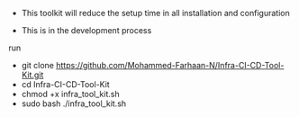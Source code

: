 * This toolkit will reduce the setup time in all installation and configuration 

* This is in the development process

run 

* git clone https://github.com/Mohammed-Farhaan-N/Infra-CI-CD-Tool-Kit.git
* cd Infra-CI-CD-Tool-Kit
* chmod +x infra_tool_kit.sh
* sudo bash ./infra_tool_kit.sh
